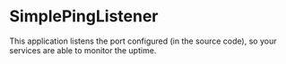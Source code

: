 # SimplePingListener
This application listens the port configured (in the source code), so your services are able to monitor the uptime.
